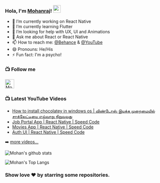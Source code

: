 ### Hola, I'm [Mohanraj](https://github.com/moaj257/)! <img src="https://media.giphy.com/media/hvRJCLFzcasrR4ia7z/giphy.gif" width="25px">
- 🔭 I’m currently working on React Native
- 🌱 I’m currently learning Flutter
- 🤔 I’m looking for help with UX, UI and Animations
- 💬 Ask me about React or React Native
- 📫 How to reach me: [@Behance](https://www.behance.net/moaj257) & [@YouTube](https://www.youtube.com/channel/UCUY3TfO8urllfwV5KIHI7ZQ)
- 😄 Pronouns: He/His
- ⚡ Fun fact: I'm a psycho!

### 📺 Follow me
<a href="https://dev.to/moaj257">
  <img src="https://d2fltix0v2e0sb.cloudfront.net/dev-badge.svg" alt="Mohan Raj's DEV Community Profile" height="30" width="30">
</a>

### 📺 Latest YouTube Videos
<!-- YOUTUBE:START -->
- [How to install chocolatey in windows os | விண்டோஸ் இயக்க முறைமையில் சாக்லேட்டியை எவ்வாறு நிறுவுவது](https://www.youtube.com/watch?v=xDs73jHrevE)
- [Job Portal App | React Native | Speed Code](https://www.youtube.com/watch?v=DGFN7JS-LEo)
- [Movies App | React Native | Speed Code](https://www.youtube.com/watch?v=YzdDdIsa2s4)
- [Auth UI | React Native | Speed Code](https://www.youtube.com/watch?v=AcoIu1iBsBA)
<!-- YOUTUBE:END -->

➡️ [more videos...](https://www.youtube.com/channel/UCUY3TfO8urllfwV5KIHI7ZQ)

![Mohan's github stats](https://github-readme-stats.vercel.app/api?username=moaj257&count_private=true&hide_border=true&show_icons=true&include_all_commits=true&tme=d5as5da4sd45as54das54d54as5d4as54d)

![Mohan's Top Langs](https://github-readme-stats.vercel.app/api/top-langs/?username=moaj257&layout=compact&count_private=true&hide_border=true&show_icons=true&include_all_commits=true)
### Show love :heart: by starring some repositories.
